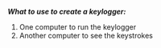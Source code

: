 ***What to use to create a keylogger:***
1. One computer to run the keylogger
2. Another computer to see the keystrokes 

